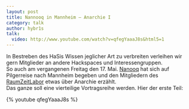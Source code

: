 ```yaml
---
layout: post
title: Nannooq in Mannheim – Anarchie I
category: talk
author: hybr1s
talk:
  video: http://www.youtube.com/watch?v=qfegYaaaJ8s&html5=1
---
```

In Bestreben des HaSis Wissen jeglicher Art zu verbreiten verleihen wir gern Mitglieder an andere Hackspaces und Interessengruppen.  
So auch am vergangenen Freitag den 17. Mai. [Nanooq](http://hasi.it/wiki/Benutzer:Nanooq) hat sich auf Pilgerreise nach Mannheim begeben und den Mitgliedern des [RaumZeitLabor](https://raumzeitlabor.de//) etwas über Anarchie erzählt.  
Das ganze soll eine vierteilige Vortragsreihe werden. Hier der erste Teil:

<!-- break -->

{% youtube qfegYaaaJ8s %}
